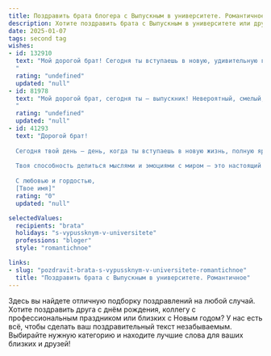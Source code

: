 ```yaml
---
title: Поздравить брата блогера с Выпускным в университете. Романтичное
description: Хотите поздравить брата с Выпускным в университете или другим праздником? Наш ИИ создаст незабываемое поздравление, а вы обязательно выделитесь среди других.  
date: 2025-01-07
tags: second tag
wishes:
- id: 132910
  text: "Мой дорогой брат! Сегодня ты вступаешь в новую, удивительную главу своей жизни, оставляя позади студенческие годы и шагнув навстречу своей мечте – стать блогером.  Пусть каждый твой пост будет полон света и вдохновения,  каждое видео – искренности и глубины, а каждое слово – волшебством, способным трогать сердца и менять жизни.  Я бесконечно горжусь тобой и верю в твой невероятный талант.  Пусть твой путь будет полон ярких событий и невероятных открытий!  С выпускным, любимый!
  "
  rating: "undefined"
  updated: "null"
- id: 81978
  text: "Мой дорогой брат, сегодня ты — выпускник! Невероятный, смелый, талантливый блогер, который покоряет интернет своим творчеством. Ты всегда был звездой, но сегодня ты поднимаешься на новую высоту. Пусть твой путь будет наполнен яркими моментами, вдохновением и миллионами преданных подписчиков! В этот особенный день я хочу сказать, что горжусь тобой больше всего на свете. Ты — моя муза, мой герой, моя любовь. С Днем Выпуска!
  "
  rating: "undefined"
  updated: "null"
- id: 41293
  text: "Дорогой брат!
  
  Сегодня твой день – день, когда ты вступаешь в новую жизнь, полную ярких событий и захватывающих открытий. Поздравляю тебя с выпускным! Я горжусь тем, что ты стал блогером, человеком, способным творить и вдохновлять других. Пусть каждый твой пост будет наполнен искренностью, а каждый новый день дарит свежие идеи и счастье.
  
  Твоя способность делиться мыслями и эмоциями с миром – это настоящий дар, и я верю, что впереди у тебя множество увлекательных горизонтов. Не бойся смело смотреть в будущее, следуй за своей мечтой и знай, что ты не один – я всегда рядом, готов поддержать и вдохновить.
  
  С любовью и гордостью,
  [Твое имя]"
  rating: "0"
  updated: "null"

selectedValues:
  recipients: "brata"
  holidays: "s-vypussknym-v-universitete"
  professions: "bloger"
  style: "romantichnoe"

links:
- slug: "pozdravit-brata-s-vypussknym-v-universitete-romantichnoe"
  title: "Поздравить брата с Выпускным в университете. Романтичное"
---
```


Здесь вы найдете отличную подборку поздравлений на любой случай. 
Хотите поздравить друга с днём рождения, коллегу с профессиональным праздником или близких с Новым годом? У нас есть всё, чтобы сделать ваш поздравительный текст незабываемым. Выбирайте нужную категорию и находите лучшие слова для ваших близких и друзей!
